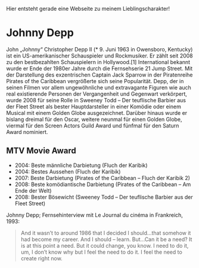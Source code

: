 Hier entsteht gerade eine Webseite zu meinem Lieblingscharakter!

# Johnny Depp
John „Johnny“ Christopher Depp II (* 9. Juni 1963 in Owensboro, Kentucky) ist ein US-amerikanischer Schauspieler und Rockmusiker. Er zählt seit 2008 zu den bestbezahlten Schauspielern in Hollywood.[1] International bekannt wurde er Ende der 1980er Jahre durch die Fernsehserie 21 Jump Street. Mit der Darstellung des exzentrischen Captain Jack Sparrow in der Piratenreihe Pirates of the Caribbean vergrößerte sich seine Popularität. Depp, der in seinen Filmen vor allem ungewöhnliche und extravagante Figuren wie auch real existierende Personen der Vergangenheit und Gegenwart verkörpert, wurde 2008 für seine Rolle in Sweeney Todd – Der teuflische Barbier aus der Fleet Street als bester Hauptdarsteller in einer Komödie oder einem Musical mit einem Golden Globe ausgezeichnet. Darüber hinaus wurde er bislang dreimal für den Oscar, weitere neunmal für einen Golden Globe, viermal für den Screen Actors Guild Award und fünfmal für den Saturn Award nominiert.

## MTV Movie Award
* 2004: Beste männliche Darbietung (Fluch der Karibik)
* 2004: Bestes Aussehen (Fluch der Karibik)
* 2007: Beste Darbietung (Pirates of the Caribbean – Fluch der Karibik 2)
* 2008: Beste komödiantische Darbietung (Pirates of the Caribbean – Am Ende der Welt)
* 2008: Bester Bösewicht (Sweeney Todd – Der teuflische Barbier aus der Fleet Street)

Johnny Depp; Fernsehinterview mit Le Journal du cinéma in Frankreich, 1993:
> And it wasn’t to around 1986 that I decided I should…that somehow it had become my career. And I should – learn. But…Can it be a need? It is at this point a need. But it could change, you know. I need to do it, um, I don’t know why but I feel the need to do it. I feel the need to create right now.
